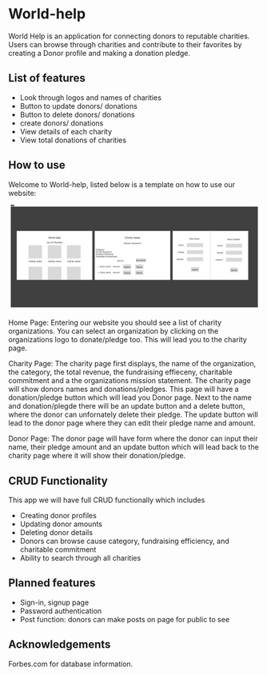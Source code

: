 # World-help

World Help is an application for connecting donors to reputable charities. Users can browse through charities and contribute to their favorites by creating a Donor profile and making a donation pledge.

## List of features 

- Look through logos and names of charities 
- Button to update donors/ donations 
- Button to delete donors/ donations
- create  donors/ donations
- View details of each charity
- View total donations of charities 

## How to use

Welcome to World-help, listed below is a template on how to use our website:

![flow](./img/flow.png)

Home Page:
Entering our website you should see a list of charity organizations. You can select an organization by clicking on the organizations logo to donate/pledge too. This will lead you to the charity page.

Charity Page:
The charity page first displays, the name of the organization, the category, the total revenue, the fundraising effieceny, charitable commitment and a the organizations mission statement. The charity page will show donors names and donations/pledges. This page will have a donation/pledge button which will lead you Donor page. Next to the name and donation/plegde there will be an update button and a delete button, where the donor can unfornately delete their pledge. The update button will lead to the donor page where they can edit their pledge name and amount.

Donor Page:
The donor page will have form where the donor can input their name, their pledge amount and an update button which will lead back to the charity page where it will show their donation/pledge. 

## CRUD Functionality

This app we will have full CRUD functionally which includes 
- Creating donor profiles 
- Updating donor amounts 
- Deleting donor details
- Donors can browse cause category, fundraising efficiency, and charitable commitment
- Ability to search through all charities

## Planned features 

- Sign-in, signup page 
- Password authentication 
- Post function: donors can make posts on page for public to see


## Acknowledgements

Forbes.com for database information.